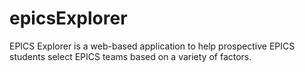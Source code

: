 epicsExplorer
=============

EPICS Explorer is a web-based application to help prospective EPICS students select EPICS teams based on a variety of factors.
